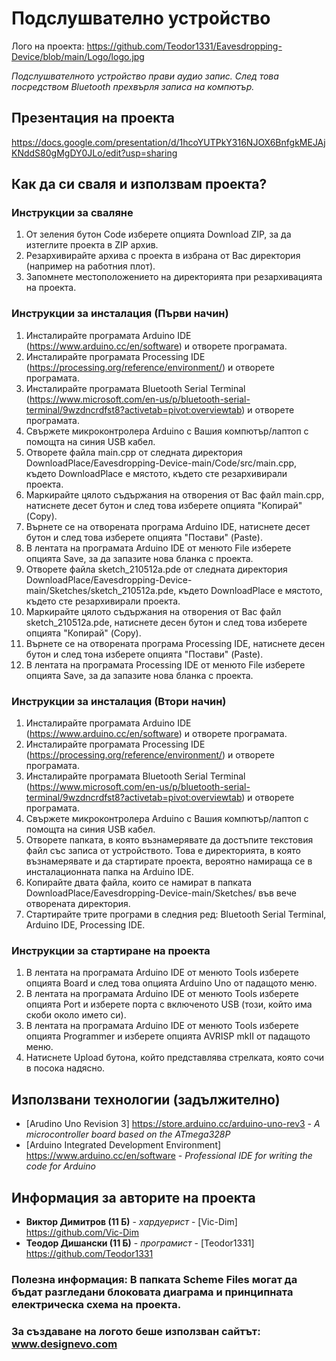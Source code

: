 # Подслушвателно устройство

Лого на проекта: https://github.com/Teodor1331/Eavesdropping-Device/blob/main/Logo/logo.jpg

*Подслушвателното устройство прави аудио запис. След това посредством Bluetooth прехвърля записа на компютър.*

## Презентация на проекта
https://docs.google.com/presentation/d/1hcoYUTPkY316NJOX6BnfgkMEJAjKNddS80gMgDY0JLo/edit?usp=sharing

## Как да си сваля и използвам проекта?

### Инструкции за сваляне

1) От зеления бутон Code изберете опцията Download ZIP, за да изтеглите проекта в ZIP архив. 
2) Резархивирайте архива с проекта в избрана от Вас директория (например на работния плот).
3) Запомнете местоположението на директорията при резархивацията на проекта.

### Инструкции за инсталация (Първи начин)

1) Инсталирайте програмата Arduino IDE (https://www.arduino.cc/en/software) и отворете програмата.
2) Инсталирайте програмата Processing IDE (https://processing.org/reference/environment/) и отворете програмата.
3) Инсталирайте програмата Bluetooth Serial Terminal (https://www.microsoft.com/en-us/p/bluetooth-serial-terminal/9wzdncrdfst8?activetab=pivot:overviewtab) и отворете програмата.
4) Свържете микроконтролера Arduino с Вашия компютър/лаптоп с помощта на синия USB кабел.
5) Отворете файла main.cpp от следната директория DownloadPlace/Eavesdropping-Device-main/Code/src/main.cpp, където DownloadPlace е мястото, където сте резархивирали проекта.
6) Маркирайте цялото съдържания на отворения от Вас файл main.cpp, натиснете десет бутон и след това изберете опцията "Копирай" (Copy).
7) Върнете се на отворената програма Arduino IDE, натиснете десет бутон и след това изберете опцията "Постави" (Paste).
8) В лентата на програмата Arduino IDE от менюто File изберете опцията Save, за да запазите нова бланка с проекта.
9) Отворете файла sketch_210512a.pde от следната директория DownloadPlace/Eavesdropping-Device-main/Sketches/sketch_210512a.pde, където DownloadPlace е мястото, където сте резархивирали проекта.
10) Маркирайте цялото съдържания на отворения от Вас файл sketch_210512a.pde, натиснете десен бутон и след това изберете опцията "Копирай" (Copy).
11) Върнете се на отворената програма Processing IDE, натиснете десен бутон и след тона изберете опцията "Постави" (Paste).
12) В лентата на програмата Processing IDE от менюто File изберете опцията Save, за да запазите нова бланка с проекта.

### Инструкции за инсталация (Втори начин)

1) Инсталирайте програмата Arduino IDE (https://www.arduino.cc/en/software) и отворете програмата.
2) Инсталирайте програмата Processing IDE (https://processing.org/reference/environment/) и отворете програмата.
3) Инсталирайте програмата Bluetooth Serial Terminal (https://www.microsoft.com/en-us/p/bluetooth-serial-terminal/9wzdncrdfst8?activetab=pivot:overviewtab) и отворете програмата.
4) Свържете микроконтролера Arduino с Вашия компютър/лаптоп с помощта на синия USB кабел.
5) Отворете папката, в която възнамерявате да достъпите текстовия файл със записа от устройството. Това е директорията, в която възнамерявате и да стартирате проекта, вероятно намираща се в инсталационната папка на Arduino IDE.
6) Копирайте двата файла, които се намират в папката DownloadPlace/Eavesdropping-Device-main/Sketches/ във вече отворената директория.
7) Стартирайте трите програми в следния ред: Bluetooth Serial Terminal, Arduino IDE, Processing IDE.


### Инструкции за стартиране на проекта

1) В лентата на програмата Arduino IDE от менюто Tools изберете опцията Board и след това опцията Arduino Uno от падащото меню.
2) В лентата на програмата Arduino IDE от менюто Tools изберете опцията Port и изберете порта с включеното USB (този, който има скоби около името си).
3) В лентата на програмата Arduino IDE от менюто Tools изберете опцията Programmer и изберете опцията AVRISP mkII от падащото меню.
4) Натиснете Upload бутона, който представлява стрелката, която сочи в посока надясно.

## Използвани технологии (задължително)

* [Arudino Uno Revision 3] https://store.arduino.cc/arduino-uno-rev3 - *A microcontroller board based on the ATmega328P*
* [Arduino Integrated Development Environment] https://www.arduino.cc/en/software - *Professional IDE for writing the code for Arduino*

## Информация за авторите на проекта

* **Виктор Димитров (11 Б)** - *хардуерист* - [Vic-Dim] https://github.com/Vic-Dim
* **Теодор Дишански (11 Б)** - *програмист* - [Teodor1331] https://github.com/Teodor1331

### Полезна информация: В папката Scheme Files могат да бъдат разгледани блоковата диаграма и принципната електрическа схема на проекта.

### За създаване на логото беше използван сайтът: www.designevo.com
